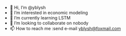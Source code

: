 - 👋 Hi, I’m @yblysh
- 👀 I’m interested in economic modeling
- 🌱 I’m currently learning LSTM
- 💞️ I’m looking to collaborate on nobody
- 📫 How to reach me :send e-mail yblysh@foxmail.com

<!---
yblysh/yblysh is a ✨ special ✨ repository because its `README.md` (this file) appears on your GitHub profile.
You can click the Preview link to take a look at your changes.
--->
